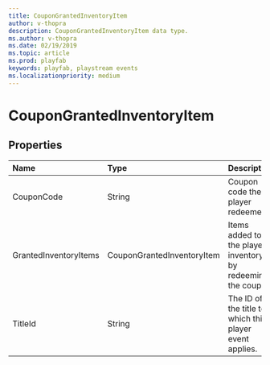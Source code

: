 ```yaml
---
title: CouponGrantedInventoryItem
author: v-thopra
description: CouponGrantedInventoryItem data type.
ms.author: v-thopra
ms.date: 02/19/2019
ms.topic: article
ms.prod: playfab
keywords: playfab, playstream events
ms.localizationpriority: medium
---
```


# CouponGrantedInventoryItem

## Properties

|Name|Type|Description|
| :--------------------|:-------------------|:----------------------|
|CouponCode|String|Coupon code the player redeemed.|
|GrantedInventoryItems|CouponGrantedInventoryItem|Items added to the player's inventory by redeeming the coupon.|
|TitleId|String|The ID of the title to which this player event applies.|
